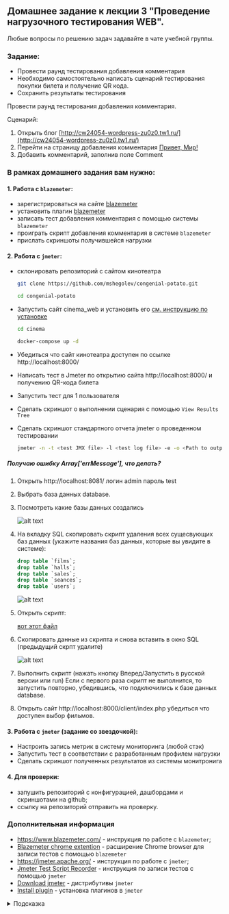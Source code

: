 ## Домашнее задание к лекции 3 "Проведение нагрузочного тестирования WEB".

Любые вопросы по решению задач задавайте в чате учебной группы.

### Задание:

* Провести раунд тестирования добавления комментария
* Необходимо самостоятельно написать сценарий тестирования покупки билета и получение QR кода.
* Сохранить результаты тестирования


Провести раунд тестирования добавления комментария.

Сценарий:
1. Открыть блог [http://cw24054-wordpress-zu0z0.tw1.ru/](http://cw24054-wordpress-zu0z0.tw1.ru/)
2. Перейти на страницу добавления комментария [Привет, Мир!](https://cw24054-wordpress-zu0z0.tw1.ru/2022/12/11/привет-мир/)
2. Добавить комментарий, заполнив поле Comment

### В рамках домашнего задания вам нужно:

#### 1. Работа с `blazemeter`:
- зарегистрироваться на сайте [blazemeter](https://www.blazemeter.com/)
- установить плагин [blazemeter](https://chromewebstore.google.com/detail/mbopgmdnpcbohhpnfglgohlbhfongabi?hl=ru&utm_source=ext_sidebar)
- записать тест добавления комментария с помощью системы `blazemeter`
- проиграть скрипт добавления комментария в системе `blazemeter`
- прислать скриншоты получившейся нагрузки
  
#### 2.  Работа с `jmeter`:
- склонировать репозиторий с сайтом кинотеатра
    ```bash
    git clone https://github.com/mshegolev/congenial-potato.git

    cd congenial-potato
    ```
    
- Запустить сайт cinema_web и установить его [см. инструкцию по установке](https://github.com/mshegolev/congenial-potato/)
    ```bash   
    cd cinema
    
    docker-compose up -d
    ```
- Убедиться что сайт кинотеатра доступен по ссылке http://localhost:8000/
- Написать тест в Jmeter по открытию сайта http://localhost:8000/ и получению QR-кода билета
- Запустить тест для 1 пользователя
- Сделать скриншот о выполнении сценария с помощью `View Results Tree`
- Сделать скриншот стандартного отчета jmeter о проведенном тестировании
    ```bash
    jmeter -n -t <test JMX file> -l <test log file> -e -o <Path to output folder>
    ```
##### Получаю ошибку Array['errMessage'], что делать?
1. Открыть http://localhost:8081/ логин admin пароль test
2. Выбрать база данных database.
3. Посмотреть какие базы данных создались

    ![alt text](https://github.com/user-attachments/assets/8163c38d-4894-4df7-9cfb-bd9ad9a3303e)


4. На вкладку SQL скопировать скрипт удаления всех сущесвующих баз данных (укажите названия баз данных, которые вы увидите в системе):
    ```sql
    drop table `films`;
    drop table `halls`;
    drop table `sales`;
    drop table `seances`;
    drop table `users`;
    ```
    ![alt text](https://github.com/user-attachments/assets/97c1820f-d43f-4f89-ba10-525ee306429b)


5. Открыть скрипт:

    [вот этот файл](https://github.com/YULLEN1/Load_testing_3/blob/main/script.txt)

6. Скопировать данные из скрипта и снова вставить в окно SQL (предыдущий скрпт удалите)

    ![alt text](https://github.com/user-attachments/assets/b297b54d-a52b-4bbc-9694-553ea59a088c)


7. Выполнить скрипт (нажать кнопку Вперед/Запустить в русской версии или run) Если с первого раза скрипт не выполнится, то запустить повторно, убедившись, что подключились к базе данных database.

8. Открыть сайт http://localhost:8000/client/index.php убедиться что доступен выбор фильмов.

#### 3.  Работа с `jmeter` (задание со звездочкой):   
- Настроить запись метрик в систему мониторинга (любой стэк)
- Запустить тест в соответствии с разработанным профилем нагрузки
- Сделать скриншот полученных результатов из системы монитронига
#### 4.  Для проверки:
- запушить репозиторий с конфигурацией, дашбордами и скриншотами на github;
- ссылку на репозиторий отправить на проверку.
### Дополнительная информация
- https://www.blazemeter.com/ - инструкция по работе с `blazemeter`;
- [Blazemeter chrome extention](https://chrome.google.com/webstore/detail/blazemeter-the-continuous/mbopgmdnpcbohhpnfglgohlbhfongabi) - расширение Chrome browser для записи тестов c помощью `blazemeter`
- https://jmeter.apache.org/ - инструкция по работе с `jmeter`;
- [Jmeter Test Script Recorder](https://jmeter.apache.org/usermanual/jmeter_proxy_step_by_step.html) - инструкция по записи тестов с помощью `jmeter`
- [Download jmeter](https://jmeter.apache.org/download_jmeter.cgi) - дистрибутивы `jmeter`
- [Install plugin](https://jmeter-plugins.org/wiki/PluginsManager/) - установка плагинов в `jmeter`

<details>
  <summary>Подсказка</summary>
  Используйте примеры из  папки [./jmeter](./jmeter) для запуска теста.
  Если не получилось установить или что-то пошло не так. То вы сможете воспользоваться инструкцией install_influxdb_jmeter.docx в папке jmeter.
</details>
